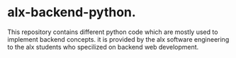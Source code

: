 # alx-backend-python.


This repository contains different python code which are mostly used to implement backend concepts. it is provided by the alx software engineering to the alx students who specilized on backend web development.

